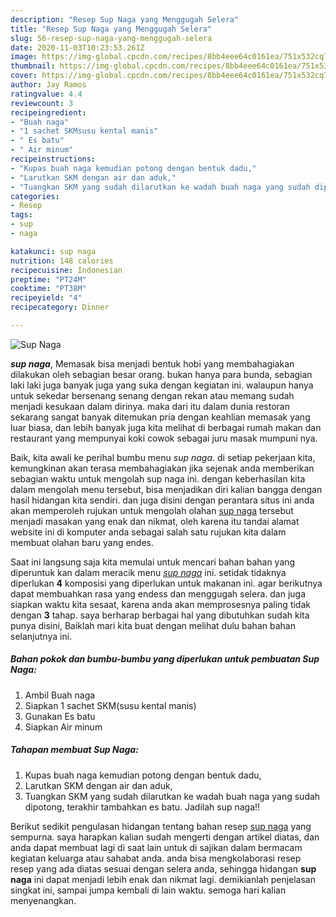 ```yaml
---
description: "Resep Sup Naga yang Menggugah Selera"
title: "Resep Sup Naga yang Menggugah Selera"
slug: 56-resep-sup-naga-yang-menggugah-selera
date: 2020-11-03T10:23:53.261Z
image: https://img-global.cpcdn.com/recipes/8bb4eee64c0161ea/751x532cq70/sup-naga-foto-resep-utama.jpg
thumbnail: https://img-global.cpcdn.com/recipes/8bb4eee64c0161ea/751x532cq70/sup-naga-foto-resep-utama.jpg
cover: https://img-global.cpcdn.com/recipes/8bb4eee64c0161ea/751x532cq70/sup-naga-foto-resep-utama.jpg
author: Jay Ramos
ratingvalue: 4.4
reviewcount: 3
recipeingredient:
- "Buah naga"
- "1 sachet SKMsusu kental manis"
- " Es batu"
- " Air minum"
recipeinstructions:
- "Kupas buah naga kemudian potong dengan bentuk dadu,"
- "Larutkan SKM dengan air dan aduk,"
- "Tuangkan SKM yang sudah dilarutkan ke wadah buah naga yang sudah dipotong, terakhir tambahkan es batu. Jadilah sup naga!!"
categories:
- Resep
tags:
- sup
- naga

katakunci: sup naga 
nutrition: 148 calories
recipecuisine: Indonesian
preptime: "PT24M"
cooktime: "PT38M"
recipeyield: "4"
recipecategory: Dinner

---
```



![Sup Naga](https://img-global.cpcdn.com/recipes/8bb4eee64c0161ea/751x532cq70/sup-naga-foto-resep-utama.jpg)

<b><i>sup naga</i></b>, Memasak bisa menjadi bentuk hobi yang membahagiakan dilakukan oleh sebagian besar orang. bukan hanya para bunda, sebagian laki laki juga banyak juga yang suka dengan kegiatan ini. walaupun hanya untuk sekedar bersenang senang dengan rekan atau memang sudah menjadi kesukaan dalam dirinya. maka dari itu dalam dunia restoran sekarang sangat banyak ditemukan pria dengan keahlian memasak yang luar biasa, dan lebih banyak juga kita melihat di berbagai rumah makan dan restaurant yang mempunyai koki cowok sebagai juru masak mumpuni nya.

Baik, kita awali ke perihal bumbu menu <i>sup naga</i>. di setiap pekerjaan kita, kemungkinan akan terasa membahagiakan jika sejenak anda memberikan sebagian waktu untuk mengolah sup naga ini. dengan keberhasilan kita dalam mengolah menu tersebut, bisa menjadikan diri kalian bangga dengan hasil hidangan kita sendiri. dan juga disini dengan perantara situs ini anda akan memperoleh rujukan untuk mengolah olahan <u>sup naga</u> tersebut menjadi masakan yang enak dan nikmat, oleh karena itu tandai alamat website ini di komputer anda sebagai salah satu rujukan kita dalam membuat olahan baru yang endes.




Saat ini langsung saja kita memulai untuk mencari bahan bahan yang diperuntuk kan dalam meracik menu <u><i>sup naga</i></u> ini. setidak tidaknya diperlukan <b>4</b> komposisi yang diperlukan untuk makanan ini. agar berikutnya dapat membuahkan rasa yang endess dan menggugah selera. dan juga siapkan waktu kita sesaat, karena anda akan memprosesnya paling tidak dengan <b>3</b> tahap. saya berharap berbagai hal yang dibutuhkan sudah kita punya disini, Baiklah mari kita buat dengan melihat dulu bahan bahan selanjutnya ini.

<!--inarticleads1-->

##### Bahan pokok dan bumbu-bumbu yang diperlukan untuk pembuatan Sup Naga:

1. Ambil Buah naga
1. Siapkan 1 sachet SKM(susu kental manis)
1. Gunakan  Es batu
1. Siapkan  Air minum




<!--inarticleads2-->

##### Tahapan membuat Sup Naga:

1. Kupas buah naga kemudian potong dengan bentuk dadu,
1. Larutkan SKM dengan air dan aduk,
1. Tuangkan SKM yang sudah dilarutkan ke wadah buah naga yang sudah dipotong, terakhir tambahkan es batu. Jadilah sup naga!!




Berikut sedikit pengulasan hidangan tentang bahan resep <u>sup naga</u> yang sempurna. saya harapkan kalian sudah mengerti dengan artikel diatas, dan anda dapat membuat lagi di saat lain untuk di sajikan dalam bermacam kegiatan keluarga atau sahabat anda. anda bisa mengkolaborasi resep resep yang ada diatas sesuai dengan selera anda, sehingga hidangan <b>sup naga</b> ini dapat menjadi lebih enak dan nikmat lagi. demikianlah penjelasan singkat ini, sampai jumpa kembali di lain waktu. semoga hari kalian menyenangkan.
